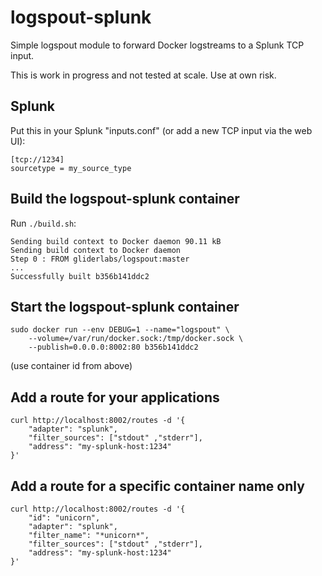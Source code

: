 # logspout-splunk

Simple logspout module to forward Docker logstreams to a Splunk TCP input.

This is work in progress and not tested at scale. Use at own risk.

## Splunk

Put this in your Splunk "inputs.conf" (or add a new TCP input via the web UI):
```
[tcp://1234]
sourcetype = my_source_type
```

## Build the logspout-splunk container

Run `./build.sh`:
```
Sending build context to Docker daemon 90.11 kB
Sending build context to Docker daemon
Step 0 : FROM gliderlabs/logspout:master
...
Successfully built b356b141ddc2
```

## Start the logspout-splunk container

```
sudo docker run --env DEBUG=1 --name="logspout" \
	--volume=/var/run/docker.sock:/tmp/docker.sock \
	--publish=0.0.0.0:8002:80 b356b141ddc2
```

(use container id from above)

## Add a route for your applications

```
curl http://localhost:8002/routes -d '{
	"adapter": "splunk",
	"filter_sources": ["stdout" ,"stderr"],
	"address": "my-splunk-host:1234"
}'
```

## Add a route for a specific container name only

```
curl http://localhost:8002/routes -d '{
	"id": "unicorn",
	"adapter": "splunk",
	"filter_name": "*unicorn*",
	"filter_sources": ["stdout" ,"stderr"],
	"address": "my-splunk-host:1234"
}'
```
